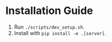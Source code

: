 # Installation Guide

1. Run `./scripts/dev_setup.sh`.
2. Install with `pip install -e .[server]`.


